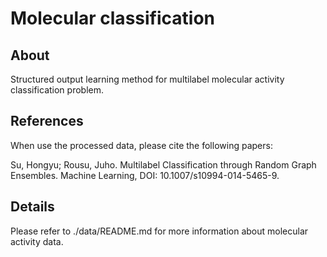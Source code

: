 


**Molecular classification**
==

**About**
--

Structured output learning method for multilabel molecular activity classification problem.



**References**
--

When use the processed data, please cite the following papers:

  Su, Hongyu; Rousu, Juho. Multilabel Classification through Random Graph Ensembles. Machine Learning, DOI: 10.1007/s10994-014-5465-9.


**Details**
--

Please refer to ./data/README.md for more information about molecular activity data.




